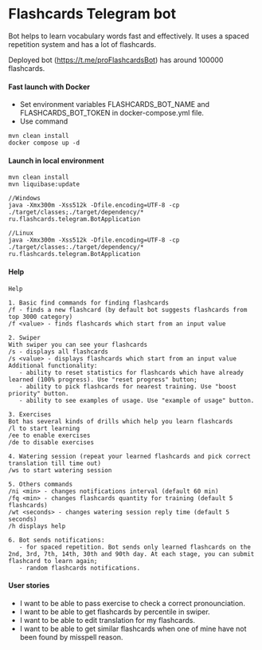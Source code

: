# Flashcards Telegram bot
Bot helps to learn vocabulary words fast and effectively. It uses a spaced repetition system and has a lot of flashcards.

Deployed bot (https://t.me/proFlashcardsBot) has around 100000 flashcards.


#### Fast launch with Docker 
- Set environment variables FLASHCARDS_BOT_NAME and FLASHCARDS_BOT_TOKEN in docker-compose.yml file.
- Use command
```
mvn clean install
docker compose up -d
```

#### Launch in local environment  
```
mvn clean install
mvn liquibase:update

//Windows
java -Xmx300m -Xss512k -Dfile.encoding=UTF-8 -cp ./target/classes;./target/dependency/* ru.flashcards.telegram.BotApplication

//Linux
java -Xmx300m -Xss512k -Dfile.encoding=UTF-8 -cp ./target/classes:./target/dependency/* ru.flashcards.telegram.BotApplication
```

#### Help
```
Help

1. Basic find commands for finding flashcards
/f - finds a new flashcard (by default bot suggests flashcards from top 3000 category)
/f <value> - finds flashcards which start from an input value

2. Swiper
With swiper you can see your flashcards
/s - displays all flashcards
/s <value> - displays flashcards which start from an input value
Additional functionality:
   - ability to reset statistics for flashcards which have already learned (100% progress). Use "reset progress" button;
   - ability to pick flashcards for nearest training. Use "boost priority" button.
   - ability to see examples of usage. Use "example of usage" button.

3. Exercises
Bot has several kinds of drills which help you learn flashcards
/l to start learning
/ee to enable exercises 
/de to disable exercises 

4. Watering session (repeat your learned flashcards and pick correct translation till time out)
/ws to start watering session

5. Others commands
/ni <min> - changes notifications interval (default 60 min) 
/fq <min> - changes flashcards quantity for training (default 5 flashcards)
/wt <seconds> - changes watering session reply time (default 5 seconds)
/h displays help

6. Bot sends notifications:
   - for spaced repetition. Bot sends only learned flashcards on the 2nd, 3rd, 7th, 14th, 30th and 90th day. At each stage, you can submit flashcard to learn again;
   - random flashcards notifications.
```

#### User stories
  
- I want to be able to pass exercise to check a correct pronounciation.
- I want to be able to get flashcards by percentile in swiper.
- I want to be able to edit translation for my flashcards.
- I want to be able to get similar flashcards when one of mine have not been found by misspell reason.  

 
  
   
